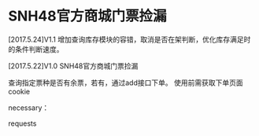 # SNH48官方商城门票捡漏
[2017.5.24]V1.1 增加查询库存模块的容错，取消是否在架判断，优化库存满足时的条件判断速度。

[2017.5.22]V1.0 SNH48官方商城门票捡漏

查询指定票种是否有余票，若有，通过add接口下单。
使用前需获取下单页面cookie

necessary：

requests
